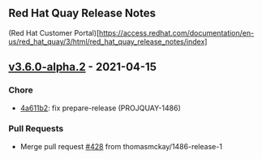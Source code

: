 ## Red Hat Quay Release Notes
(Red Hat Customer Portal)[https://access.redhat.com/documentation/en-us/red_hat_quay/3/html/red_hat_quay_release_notes/index]


<a name="v3.6.0-alpha.2"></a>
## [v3.6.0-alpha.2] - 2021-04-15
### Chore
- [4a611b2](https://github.com/quay/quay-operator/commit/4a611b222002e0aa4dd5b9a32d6664f2385905ae): fix prepare-release (PROJQUAY-1486)
### Pull Requests
- Merge pull request [#428](https://github.com/quay/quay-operator/issues/428) from thomasmckay/1486-release-1


[Unreleased]: https://github.com/quay/quay-operator/compare/v3.6.0-alpha.2...HEAD
[v3.6.0-alpha.2]: https://github.com/quay/quay-operator/compare/v3.6.0-alpha.1...v3.6.0-alpha.2

